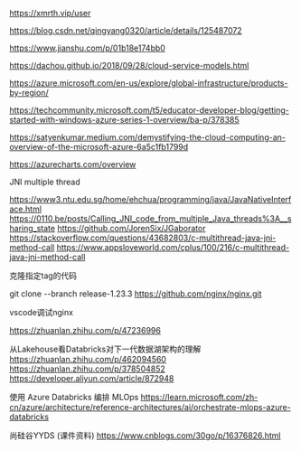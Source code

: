 https://xmrth.vip/user

https://blog.csdn.net/qingyang0320/article/details/125487072

https://www.jianshu.com/p/01b18e174bb0

https://dachou.github.io/2018/09/28/cloud-service-models.html

https://azure.microsoft.com/en-us/explore/global-infrastructure/products-by-region/

https://techcommunity.microsoft.com/t5/educator-developer-blog/getting-started-with-windows-azure-series-1-overview/ba-p/378385

https://satyenkumar.medium.com/demystifying-the-cloud-computing-an-overview-of-the-microsoft-azure-6a5c1fb1799d

https://azurecharts.com/overview

JNI multiple thread

https://www3.ntu.edu.sg/home/ehchua/programming/java/JavaNativeInterface.html
https://0110.be/posts/Calling_JNI_code_from_multiple_Java_threads%3A__sharing_state
https://github.com/JorenSix/JGaborator
https://stackoverflow.com/questions/43682803/c-multithread-java-jni-method-call
https://www.appsloveworld.com/cplus/100/216/c-multithread-java-jni-method-call

克隆指定tag的代码

git clone --branch release-1.23.3 https://github.com/nginx/nginx.git


vscode调试nginx

https://zhuanlan.zhihu.com/p/47236996

从Lakehouse看Databricks对下一代数据湖架构的理解
https://zhuanlan.zhihu.com/p/462094560
https://zhuanlan.zhihu.com/p/378504852
https://developer.aliyun.com/article/872948

使用 Azure Databricks 编排 MLOps
https://learn.microsoft.com/zh-cn/azure/architecture/reference-architectures/ai/orchestrate-mlops-azure-databricks

尚硅谷YYDS (课件资料)
https://www.cnblogs.com/30go/p/16376826.html


